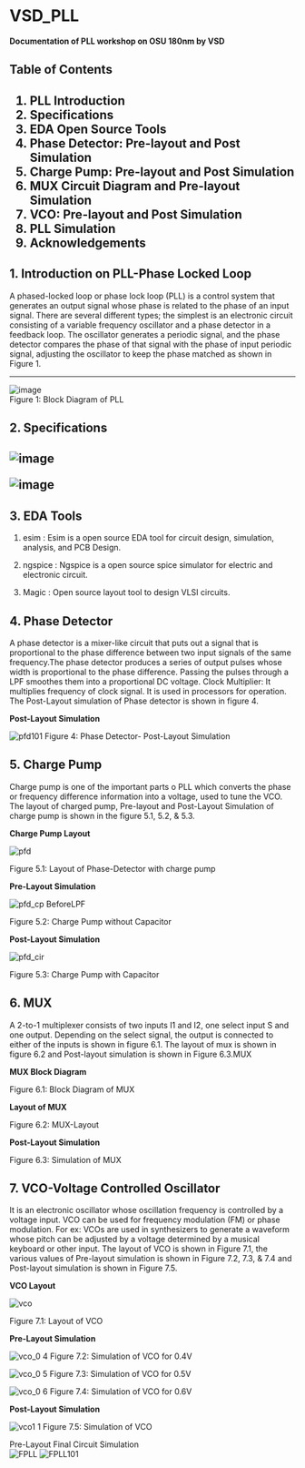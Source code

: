 # VSD_PLL
**Documentation of PLL workshop on OSU 180nm by VSD** 

<h2>Table of Contents<h2/> 

 1. PLL Introduction  
 2. Specifications  
 3. EDA Open Source Tools  
 4. Phase Detector: Pre-layout and Post Simulation  
 5. Charge Pump: Pre-layout and Post Simulation  
 6. MUX Circuit Diagram and Pre-layout Simulation  
 7. VCO: Pre-layout and Post Simulation    
 8. PLL Simulation  
 9. Acknowledgements  
 
  
<h2>1. Introduction on PLL-Phase Locked Loop</h2>  
A phased-locked loop or phase lock loop (PLL) is a control system that generates an output signal whose phase is related to the phase of an input signal. There are several different types; the simplest is an electronic circuit consisting of a variable frequency oscillator and a phase detector in a feedback loop. The oscillator generates a periodic signal, and the phase detector compares the phase of that signal with the phase of input periodic signal, adjusting the oscillator to keep the phase matched as shown in Figure 1. 
  
  ****  
  ![image](https://user-images.githubusercontent.com/81102519/137951758-7efa6f0f-5957-4787-b31b-6ec003f7d27e.png)  
   Figure 1: Block Diagram of PLL
  
    
<h2>2. Specifications<h2/>  
   
 
 ![image](https://user-images.githubusercontent.com/81102519/137954609-2c0f9ccf-e24f-48dd-b040-476d323afcb6.png)  
  
 
 ![image](https://user-images.githubusercontent.com/81102519/137954817-91149fab-b972-4aec-9712-3b060f7d12f0.png)
 
 <h2>3. EDA Tools</h2>

1. esim : Esim is a open source EDA tool for circuit design, simulation, analysis, and PCB Design.

2. ngspice : Ngspice is a open source spice simulator for electric and electronic circuit.

3. Magic : Open source layout tool to design VLSI circuits.       

<h2>4. Phase Detector</h2> 
A phase detector is a mixer-like circuit that puts out a signal that is proportional to the phase difference between two input signals of the same frequency.The phase detector produces a series of output pulses whose width is proportional to the phase difference. Passing the pulses through a LPF smoothes them into a proportional DC voltage.
Clock Multiplier: It multiplies frequency of clock signal. It is used in processors for operation. The Post-Layout simulation of Phase detector is shown in figure 4.  
   
 **Post-Layout Simulation**  
   
 ![pfd101](https://user-images.githubusercontent.com/81102519/137957534-cf2540d5-a639-4a28-9daa-5f473baece89.jpg)
   Figure 4: Phase Detector- Post-Layout Simulation
 
  

 <h2>5. Charge Pump</h2> 
Charge pump is one of the important parts o PLL which converts the phase or frequency difference information into a voltage, used to tune the VCO. The layout of charged pump, Pre-layout and Post-Layout Simulation of charge pump is shown in the figure 5.1, 5.2, & 5.3.  
   
 **Charge Pump Layout**  
 
![pfd](https://user-images.githubusercontent.com/81102519/137958678-9d4eb625-cd99-4a7b-846c-c0b1920aad29.jpg)  
   
 Figure 5.1: Layout of Phase-Detector with charge pump
 
 
 **Pre-Layout Simulation**   
 
   ![pfd_cp BeforeLPF](https://user-images.githubusercontent.com/81102519/137958132-7527a723-c390-49e6-98a1-3573e1a0ce1c.jpg)  
     
 Figure 5.2: Charge Pump without Capacitor   
 
 **Post-Layout Simulation**  
   
 ![pfd_cir](https://user-images.githubusercontent.com/81102519/137958896-f38a1403-b12b-44a4-ba1f-21ea7f0bf9f4.jpg)   
   
 Figure 5.3: Charge Pump with Capacitor
  
 <h2>6. MUX</h2>
 A 2-to-1 multiplexer consists of two inputs I1 and I2, one select input S and one output. Depending on the select signal, the output is connected to either of the inputs is shown in figure 6.1. The layout of mux is shown in figure 6.2 and Post-layout simulation is shown in Figure 6.3.MUX
 
 **MUX Block Diagram**
 
 Figure 6.1: Block Diagram of MUX
 
 **Layout of MUX**
 
 Figure 6.2: MUX-Layout
 
 **Post-Layout Simulation**
 
 Figure 6.3: Simulation of MUX
 
 <h2>7. VCO-Voltage Controlled Oscillator</h2>
It is an electronic oscillator whose oscillation frequency is controlled by a voltage input. VCO can be used for frequency modulation (FM) or phase modulation. For ex: VCOs are used in synthesizers to generate a waveform whose pitch can be adjusted by a voltage determined by a musical keyboard or other input. The layout of VCO is shown in Figure 7.1, the various values of Pre-layout simulation is shown in Figure 7.2, 7.3, & 7.4 and Post-layout simulation is shown in Figure 7.5.
 
  **VCO Layout**  
 
   ![vco](https://user-images.githubusercontent.com/81102519/137959791-62b30139-0a28-4590-a648-ada300f78c2e.jpg)  

 Figure 7.1: Layout of VCO  
 
  **Pre-Layout Simulation**  
 
 
 ![vco_0 4](https://user-images.githubusercontent.com/81102519/137959895-65e167e6-0f97-4b56-a821-5ab14712e187.jpg)
 Figure 7.2: Simulation of VCO for 0.4V  
   
 ![vco_0 5](https://user-images.githubusercontent.com/81102519/137959903-eb3c27f0-e9cd-4945-9a24-61c9181044eb.jpg)
 Figure 7.3: Simulation of VCO for 0.5V  
  
 ![vco_0 6](https://user-images.githubusercontent.com/81102519/137959905-7ea48040-b8db-4e68-b9c2-8a41776f735d.jpg)
 Figure 7.4: Simulation of VCO for 0.6V  
 
 **Post-Layout Simulation**  
 
 ![vco1 1](https://user-images.githubusercontent.com/81102519/137960039-b8d694bd-4dd2-45a7-a899-e6b0ece02e82.jpg)
 Figure 7.5: Simulation of VCO






  
  Pre-Layout Final Circuit Simulation  
  ![FPLL](https://user-images.githubusercontent.com/81102519/137950493-3a231407-0577-475b-8f32-afdea804ae50.jpg)
  ![FPLL101](https://user-images.githubusercontent.com/81102519/137950359-145864ed-3274-4263-b51b-7b422a83679b.jpg)
